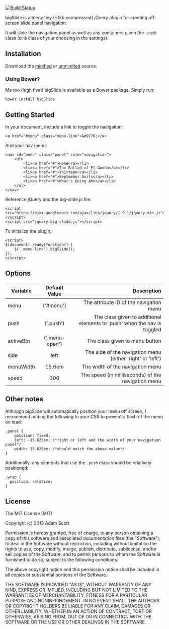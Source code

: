 [![Build Status](https://travis-ci.org/ascott1/bigSlide.js.png?branch=master)](https://travis-ci.org/ascott1/bigSlide.js)

bigSlide is a teeny tiny (~1kb compressed) jQuery plugin for creating off-screen slide panel navigation.

It will slide the navigation panel as well as any containers given the `.push` class (or a class of your choosing in the settings).

## Installation

Download the [minified](https://github.com/ascott1/bigSlide.js/blob/master/dist/bigSlide.min.js) or [unminified](https://github.com/ascott1/bigSlide.js/blob/master/dist/bigSlide.js) source.

### Using Bower?

Me too (high five)! bigSlide is available as a Bower package. Simply run:

```
bower install bigSlide
```



## Getting Started

In your document, include a link to toggle the navigation:

	<a href="#menu" class="menu-link">&#9776;</a>
	
And your nav menu:

	<nav id="menu" class="panel" role="navigation">
        <ul>
            <li><a href="#">Home</a></li>
            <li><a href="#">The Ballad of El Goodo</a></li>
            <li><a href="#">Thirteen</a></li>
            <li><a href="#">September Gurls</a></li>
            <li><a href="#">What's Going Ahn</a></li>
        </ul>
	</nav>


Reference jQuery and the big-slide.js file:


	<script src="https://ajax.googleapis.com/ajax/libs/jquery/1.9.1/jquery.min.js"></script>
	<script src="jquery.big-slide.js"></script>


To initialize the plugin,:

	<script>
    $(document).ready(function() {
        $('.menu-link').bigSlide();
    });
    </script>
    
## Options

| Variable   | Default Value | Description       |
| ---------- |:-------------:| -----------------:|
| menu       | ('#menu')     | The attribute ID of the navigation menu |
| push       | ('.push')     | The class given to additional elements to 'push' when the nav is toggled  |
| activeBtn   | ('.menu-open')| The class given to menu button |
| side       | left          | The side of the navigation menu (either 'right' or 'left') |
| menuWidth  | 15.6em        | The width of the navigation menu |
| speed      | 300           | The speed (in milliseconds) of the navigation menu    |

## Other notes

Although bigSlide will automatically position your menu off screen, I recommend adding the following to your CSS to prevent a flash of the menu on load:

	.panel {
		position: fixed;
		left: -15.625em; /*right or left and the width of your navigation panel*/
		width: 15.625em; /*should match the above value*/
	}

Additionally, any elements that use the `.push` class should be relatively positioned:

```
.wrap {
  position: relative;
}
```

## License

The MIT License (MIT)

Copyright (c) 2013 Adam Scott

Permission is hereby granted, free of charge, to any person obtaining a copy of
this software and associated documentation files (the "Software"), to deal in
the Software without restriction, including without limitation the rights to
use, copy, modify, merge, publish, distribute, sublicense, and/or sell copies of
the Software, and to permit persons to whom the Software is furnished to do so,
subject to the following conditions:

The above copyright notice and this permission notice shall be included in all
copies or substantial portions of the Software.

THE SOFTWARE IS PROVIDED "AS IS", WITHOUT WARRANTY OF ANY KIND, EXPRESS OR
IMPLIED, INCLUDING BUT NOT LIMITED TO THE WARRANTIES OF MERCHANTABILITY, FITNESS
FOR A PARTICULAR PURPOSE AND NONINFRINGEMENT. IN NO EVENT SHALL THE AUTHORS OR
COPYRIGHT HOLDERS BE LIABLE FOR ANY CLAIM, DAMAGES OR OTHER LIABILITY, WHETHER
IN AN ACTION OF CONTRACT, TORT OR OTHERWISE, ARISING FROM, OUT OF OR IN
CONNECTION WITH THE SOFTWARE OR THE USE OR OTHER DEALINGS IN THE SOFTWARE.

